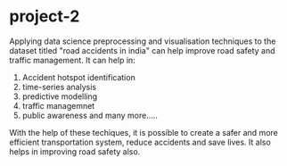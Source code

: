 # project-2
Applying data science preprocessing and visualisation techniques to the dataset titled "road accidents in india" can help improve road safety and traffic management.
It can help in:
1. Accident hotspot identification
2. time-series analysis
3. predictive modelling
4. traffic managemnet
5. public awareness
and many more.....

With the help of these techiques, it is possible to create a safer and more efficient transportation system, reduce accidents and save lives. It also helps in improving road safety also.

